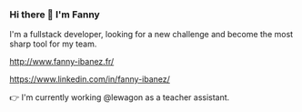 ### Hi there 👋 I'm Fanny

I'm a fullstack developer, looking for a new challenge and become the most sharp tool for my team.


http://www.fanny-ibanez.fr/

https://www.linkedin.com/in/fanny-ibanez/



👉 I'm currently working @lewagon as a teacher assistant.

<!--
**fannyibz/fannyibz** is a ✨ _special_ ✨ repository because its `README.md` (this file) appears on your GitHub profile.


